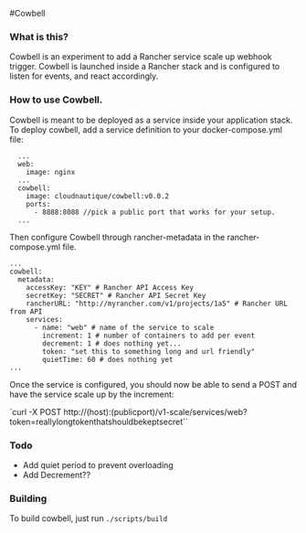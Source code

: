 #Cowbell

### What is this?
Cowbell is an experiment to add a Rancher service scale up webhook trigger. Cowbell is launched inside a Rancher stack and is configured to listen for events, and react accordingly.

### How to use Cowbell.

Cowbell is meant to be deployed as a service inside your application stack. To deploy cowbell, add a service definition to your docker-compose.yml file:

```
  ...
  web:
    image: nginx
  ...
  cowbell:
    image: cloudnautique/cowbell:v0.0.2
    ports:
      - 8888:8088 //pick a public port that works for your setup.
  ...
```

Then configure Cowbell through rancher-metadata in the rancher-compose.yml file.

```
...
cowbell:
  metadata:
    accessKey: "KEY" # Rancher API Access Key
    secretKey: "SECRET" # Rancher API Secret Key
    rancherURL: "http://myrancher.com/v1/projects/1a5" # Rancher URL from API
    services:
      - name: "web" # name of the service to scale
        increment: 1 # number of containers to add per event
        decrement: 1 # does nothing yet...
        token: "set this to something long and url friendly"
        quietTime: 60 # does nothing yet
...
```

Once the service is configured, you should now be able to send a POST and have the service scale up by the increment:

`curl -X POST http://(host):(publicport)/v1-scale/services/web?token=reallylongtokenthatshouldbekeptsecret``

### Todo

* Add quiet period to prevent overloading
* Add Decrement??

### Building

To build cowbell, just run `./scripts/build`
